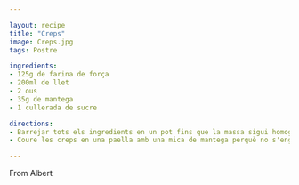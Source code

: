 ```yaml
---

layout: recipe
title: "Creps"
image: Creps.jpg
tags: Postre

ingredients:
- 125g de farina de força
- 200ml de llet
- 2 ous
- 35g de mantega
- 1 cullerada de sucre

directions:
- Barrejar tots els ingredients en un pot fins que la massa sigui homogènia.
- Coure les creps en una paella amb una mica de mantega perquè no s'enganxin.

---
```


From Albert
